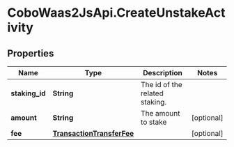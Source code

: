 # CoboWaas2JsApi.CreateUnstakeActivity

## Properties

Name | Type | Description | Notes
------------ | ------------- | ------------- | -------------
**staking_id** | **String** | The id of the related staking. | 
**amount** | **String** | The amount to stake | [optional] 
**fee** | [**TransactionTransferFee**](TransactionTransferFee.md) |  | [optional] 


